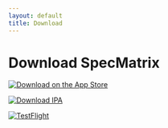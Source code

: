 ```yaml
---
layout: default
title: Download
---
```


# Download SpecMatrix

[![Download on the App Store](https://img.shields.io/badge/Download_on_the-App_Store-black.svg?style=for-the-badge&logo=apple)](https://apps.apple.com/us/app/specmatrix/id6740110428)

[![Download IPA](https://img.shields.io/badge/Download-IPA_File-blue.svg?style=for-the-badge&logo=ios)](https://github.com/Belligerently/SpecMatrix/releases/download/v1/SpecMatrix.ipa)

[![TestFlight](https://img.shields.io/badge/Join-TestFlight-blue.svg?style=for-the-badge&logo=apple)](https://testflight.apple.com/)

